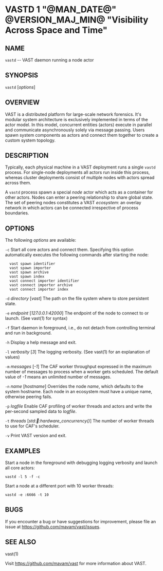 # VASTD 1 "@MAN_DATE@" @VERSION_MAJ_MIN@ "Visibility Across Space and Time"

NAME
----

`vastd` -- VAST daemon running a node actor

SYNOPSIS
--------

`vastd` [*options*]

OVERVIEW
--------

VAST is a distributed platform for large-scale network forensics. It's modular
system architecture is exclusively implemented in terms of the actor model. In
this model, concurrent entities (actors) execute in parallel and
communicate asynchronously solely via message passing. Users spawn system
components as actors and connect them together to create a custom system
topology.

DESCRIPTION
-----------

Typically, each physical machine in a VAST deployment runs a single `vastd`
process. For single-node deployments all actors run inside this process,
whereas cluster deployments consist of multiple nodes with actors spread across
them.

A `vastd` process spawn a special *node* actor which acts as a container for
other actors. Nodes can enter a peering relationship to share global state. The
set of peering nodes constitutes a VAST *ecosystem*: an overlay network in
which actors can be connected irrespective of process boundaries.

OPTIONS
-------

The following *options* are available:

`-c`
  Start all core actors and connect them. Specifying this option automatically
  executes the following commands after starting the node:

      vast spawn identifier
      vast spawn importer
      vast spawn archive
      vast spawn index
      vast connect importer identifier
      vast connect importer archive
      vast connect importer index

`-d` *directory* [*vast*]
  The path on the file system where to store persistent state.

`-e` *endpoint* [*127.0.0.1:42000*]
  The endpoint of the node to connect to or launch. (See vast(1) for syntax)

`-f`
  Start daemon in foreground, i.e., do not detach from controlling terminal and
  run in background.

`-h`
  Display a help message and exit.

`-l` *verbosity* [*3*]
  The logging verbosity. (See vast(1) for an explanation of values)

`-m` *messages* [*-1*]
  The CAF worker throughput expressed in the maximum number of messages to
  process when a worker gets scheduled. The default value of *-1* means an
  unlimited number of messages.

`-n` *name* [*hostname*]
  Overrides the node *name*, which defaults to the system hostname. Each node
  in an ecosystem must have a unique name, otherwise peering fails.

`-p` *logfile*
  Enable CAF profiling of worker threads and actors and write the per-second
  sampled data to *logfile*.

`-t` *threads* [*std::thread::hardware_concurrency()*]
  The number of worker threads to use for CAF's scheduler.

`-v`
  Print VAST version and exit.

EXAMPLES
--------

Start a node in the foreground with debugging logging verbosity and launch all
core actors:

    vastd -l 5 -f -c

Start a node at a different port with 10 worker threads:

    vastd -e :6666 -t 10

BUGS
----

If you encounter a bug or have suggestions for improvement, please file an
issue at https://github.com/mavam/vast/issues.

SEE ALSO
--------

vast(1)

Visit https://github.com/mavam/vast for more information about VAST.
